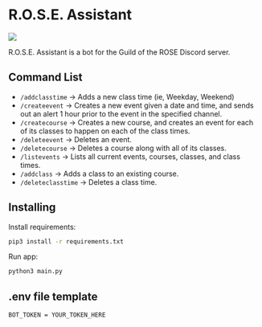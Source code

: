 # R.O.S.E. Assistant
[![](https://img.shields.io/badge/-Add_to_Discord-blue.svg?logo=discord&labelColor=363636)](https://discord.com/api/oauth2/authorize?client_id=889624315308437526&permissions=8&scope=bot%20applications.commands)

R.O.S.E. Assistant is a bot for the Guild of the ROSE Discord server.

## Command List
- `/addclasstime` -> Adds a new class time (ie, Weekday, Weekend)
- `/createevent` -> Creates a new event given a date and time, and sends out an alert 1 hour prior to the event in the specified channel.
- `/createcourse` -> Creates a new course, and creates an event for each of its classes to happen on each of the class times.
- `/deleteevent` -> Deletes an event.
- `/deletecourse` -> Deletes a course along with all of its classes.
- `/listevents` -> Lists all current events, courses, classes, and class times.
- `/addclass` -> Adds a class to an existing course.
- `/deleteclasstime` -> Deletes a class time.

## Installing

Install requirements:

```bash
pip3 install -r requirements.txt
```

Run app:
```bash
python3 main.py
```
## .env file template
```
BOT_TOKEN = YOUR_TOKEN_HERE
```
